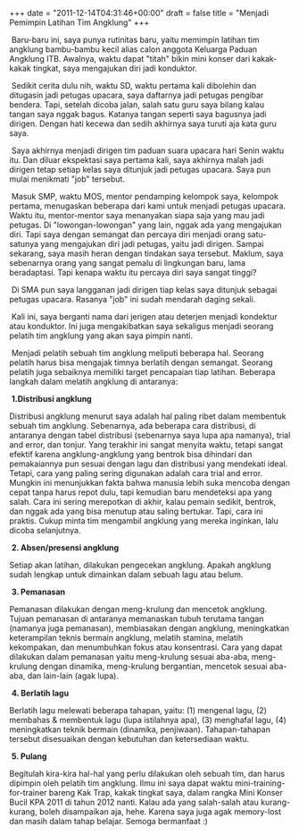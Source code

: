 +++
date = "2011-12-14T04:31:46+00:00"
draft = false
title = "Menjadi Pemimpin Latihan Tim Angklung"
+++
&#13;
<p><span> </span>Baru-baru ini, saya punya rutinitas baru, yaitu memimpin latihan tim angklung bambu-bambu kecil alias calon anggota Keluarga Paduan Angklung ITB. Awalnya, waktu dapat "titah" bikin mini konser dari kakak-kakak tingkat, saya mengajukan diri jadi konduktor. </p>&#13;
&#13;
<p><span> </span>Sedikit cerita dulu nih, waktu SD, waktu pertama kali dibolehin dan ditugasin jadi petugas upacara, saya daftarnya jadi petugas pengibar bendera. Tapi, setelah dicoba jalan, salah satu guru saya bilang kalau tangan saya nggak bagus. Katanya tangan seperti saya bagusnya jadi dirigen. Dengan hati kecewa dan sedih akhirnya saya turuti aja kata guru saya.</p>&#13;
&#13;
<p><span> </span>Saya akhirnya menjadi dirigen tim paduan suara upacara hari Senin waktu itu. Dan diluar ekspektasi saya pertama kali, saya akhirnya malah jadi dirigen tetap setiap kelas saya ditunjuk jadi petugas upacara. Saya pun mulai menikmati "job" tersebut.</p>&#13;
&#13;
<p><span> </span>Masuk SMP, waktu MOS, mentor pendamping kelompok saya, kelompok pertama, menugaskan beberapa dari kami untuk menjadi petugas upacara. Waktu itu, mentor-mentor saya menanyakan siapa saja yang mau jadi petugas. Di "lowongan-lowongan" yang lain, nggak ada yang mengajukan diri. Tapi saya dengan semangat dan percaya diri menjadi orang satu-satunya yang mengajukan diri jadi petugas, yaitu jadi dirigen. Sampai sekarang, saya masih heran dengan tindakan saya tersebut. Maklum, saya sebenarnya orang yang sangat pemalu di lingkungan baru, lama beradaptasi. Tapi kenapa waktu itu percaya diri saya sangat tinggi?</p>&#13;
&#13;
<p><span> </span>Di SMA pun saya langganan jadi dirigen tiap kelas saya ditunjuk sebagai petugas upacara. Rasanya "job" ini sudah mendarah daging sekali.</p>&#13;
&#13;
<p><span> </span>Kali ini, saya berganti nama dari jerigen atau deterjen menjadi kondektur atau konduktor. Ini juga mengakibatkan saya sekaligus menjadi seorang pelatih tim angklung yang akan saya pimpin nanti.</p>&#13;
&#13;
<p><span> </span>Menjadi pelatih sebuah tim angklung meliputi beberapa hal. Seorang pelatih harus bisa mengajak timnya berlatih dengan semangat. Seorang pelatih juga sebaiknya memiliki target pencapaian tiap latihan. Beberapa langkah dalam melatih angklung di antaranya:</p>&#13;
&#13;
<p><span> </span><strong>1.Distribusi angklung</strong></p>&#13;
<p><span> </span>Distribusi angklung menurut saya adalah hal paling ribet dalam membentuk sebuah tim angklung. Sebenarnya, ada beberapa cara distribusi, di antaranya dengan tabel distribusi (sebenarnya saya lupa apa namanya), trial and error, dan tonjur. Yang terakhir ini sangat menyita waktu, tetapi sangat efektif karena angklung-angklung yang bentrok bisa dihindari dan pemakaiannya pun sesuai dengan lagu dan distribusi yang mendekati ideal. Tetapi, cara yang paling sering digunakan adalah cara trial and error. Mungkin ini menunjukkan fakta bahwa manusia lebih suka mencoba dengan cepat tanpa harus repot dulu, tapi kemudian baru mendeteksi apa yang salah. Cara ini sering merepotkan di akhir, kalau pemain sedikit, bentrok, dan nggak ada yang bisa menutup atau saling bertukar. Tapi, cara ini praktis. Cukup minta tim mengambil angklung yang mereka inginkan, lalu dicoba selanjutnya.</p>&#13;
&#13;
<p><span> </span><strong>2. Absen/presensi angklung</strong></p>&#13;
<p><span> </span>Setiap akan latihan, dilakukan pengecekan angklung. Apakah angklung sudah lengkap untuk dimainkan dalam sebuah lagu atau belum.</p>&#13;
&#13;
<p><span> </span><strong>3. Pemanasan</strong></p>&#13;
<p><span> </span>Pemanasan dilakukan dengan meng-krulung dan mencetok angklung. Tujuan pemanasan di antaranya memanaskan tubuh terutama tangan (namanya juga pemanasan), membiasakan dengan angklung, meningkatkan keterampilan teknis bermain angklung, melatih stamina, melatih kekompakan, dan menumbuhkan fokus atau konsentrasi. Cara yang dapat dilakukan dalam pemanasan yaitu meng-krulung sesuai aba-aba, meng-krulung dengan dinamika, meng-krulung bergantian, mencetok sesuai aba-aba, dan lain-lain (agak lupa).</p>&#13;
&#13;
<p><span> </span><strong>4. Berlatih lagu</strong></p>&#13;
<p><span> </span>Berlatih lagu melewati beberapa tahapan, yaitu: (1) mengenal lagu, (2) membahas &amp; membentuk lagu (lupa istilahnya apa), (3) menghafal lagu, (4) meningkatkan teknik bermain (dinamika, penjiwaan). Tahapan-tahapan tersebut disesuaikan dengan kebutuhan dan ketersediaan waktu.</p>&#13;
&#13;
<p><span> </span><strong>5. Pulang</strong></p>&#13;
&#13;
<p><span> </span>Begitulah kira-kira hal-hal yang perlu dilakukan oleh sebuah tim, dan harus dipimpin oleh pelatih tim angklung. Ilmu ini saya dapat waktu mini-training-for-trainer bareng Kak Trap, kakak tingkat saya, dalam rangka Mini Konser Bucil KPA 2011 di tahun 2012 nanti. Kalau ada yang salah-salah atau kurang-kurang, boleh disampaikan aja, hehe. Karena saya juga agak memory-lost dan masih dalam tahap belajar. Semoga bermanfaat :)</p> 